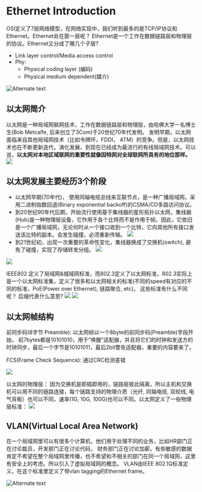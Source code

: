 # Ethernet Introduction

OSI定义了7层网络模型，在网络实现中，我们听到最多的是TCP/IP协议和Ethernet。Ethernet处在那一层呢？ 
Ethernet是一个工作在数据链路层和物理层的协议。Ethernet又分成了哪几个子层?
 - Link layer control/Media access control
 - Phy: 
    - Physical coding layer (编码)
    - Physical medium dependent(媒介)

![Alternate text](images/OSI_Model.png)  

 
## 以太网简介
以太网是一种局域网联网技术，工作在数据链路层和物理层，由哈佛大学一名博士生(Bob Metcalfe, 后来创立了3Com)于20世纪70年代发明。 发明早期，以太网面临来自其他局域网技术（比如令牌环，FDDI， ATM）的竞争。但是，以太网技术也在不断更新迭代，演化发展，到现在已经成为最流行的有线局域网技术。可以说，**以太网对本地区域联网的重要性就像因特网对全球联网所具有的地位那样。** 
![](images/Metcalfe.png)
 
## 以太网发展主要经历3个阶段
 - 以太网早期(70年代)， 使用同轴电缆总线来互联节点，是一种广播局域网，采用二进制指数回退(Binary exponential backoff)的CSMA/CD多路访问协议。 
 - 到20世纪90年代后期，开始流行使用基于集线器的星形拓扑以太网，集线器(Hub)是一种物理层设备，它作用于各个比特而不是作用于帧。因此，它依旧是一个广播局域网，无论何时从一个接口收到一个比特，它向其他所有接口发送该比特的副本。会发生碰撞，必须重新传输。
![](images/Bus-and-Star-Topology.png)
 - 到21世纪初，出现一次重要的革命性变化，集线器换成了交换机(switch), 避免了碰撞，实现了存储转发分组。 
![](images/switch-topo.png)

![](images/Ethernet-Link-speed.png)
 
IEEE802 定义了局域网&城域网标准，而802.3定义了以太网标准，802.3实际上是一个以太网标准集，定义了很多和以太网相关的标准(不同的speed有对应的不同的标准，PoE(Power over Ethernet), 链路聚合, etc)。
这些标准有什么不同呢？ 后缀代表什么意思?
![](images/802.3-standards.png)
![](images/physical-layer-standards.png)
 
## 以太网帧结构
前同步码(8字节 Preamble): 以太网帧以一个8byte的前同步码(Preamble)字段开始， 前7bytes都是10101010，用于”唤醒”适配器，并且将它们的时钟和发送方的时钟同步，最后一个字节是10101011，最后2bit警告适配器，重要的内容要来了。 
 
FCS(Frame Check Sequence): 通过CRC检测差错

![](images/Ethernet-frame-format.png)

以太网的物理层：
因为交换机是即插即用的，链路层彼此隔离，所以主机和交换机可以用不同的链路连接，每个链路支持的物理介质（光纤, 同轴电缆, 双绞线, 电气背板）也可以不同，速率(1G, 10G, 100G)也可以不同。以太网定义了一些物理层标准：
![](images/400GBase-KR4.png)

## VLAN(Virtual Local Area Network)
在一个局域网里可以有很多个计算机，他们用于处理不同的业务，比如HR部门正在讨论裁员，开发部门正在讨论代码， 财务部门正在讨论加薪。有些敏感的数据肯定不希望在整个局域网里传播，也不希望和不相关的部门在同一个局域网，这里有安全上的考虑。所以引入了虚拟局域网的概念。 
VLAN由IEEE 802.1Q标准定义，在这个标准里定义了带vlan tagging的Ethernet frame。 

![Alternate text](images/vlan-tagging-eth-frame.png)  

